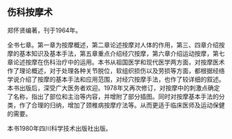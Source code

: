 ## 伤科按摩术

郑怀贤编著，刊于1964年。

全书七章。第一章为按摩概述，第二章论述按摩对人体的作用，第三、四章介绍按摩的基本知识及基本手法，第五章重点介绍经穴按摩，第六章介绍运动按摩，第七章论述按摩在伤科治疗中的运用。本书从祖国医学和现代医学两方面，对按摩医术作了理论概述，对于处理各种关节脱位，软组织损伤以及劳损等方面，都根据经络学说介绍了按摩的基本手法和应用范围，对经穴按摩手法，也作了较详细的叙述。本书出版后，深受广大医务者欢迎。1978年又再次修订，对按摩中的刺激点确定了名称，指出了部位和主治等内容，并增附了部分插图。同时对按摩基本手法的分类，作了合理的归纳，增加了颈椎病按摩疗法等。从而更适于临床医师及运动保健的需要。

本书1980年四川科学技术出版社出版。
